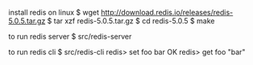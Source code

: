 install redis on linux
$ wget http://download.redis.io/releases/redis-5.0.5.tar.gz
$ tar xzf redis-5.0.5.tar.gz
$ cd redis-5.0.5
$ make

to run redis server
$ src/redis-server

to run redis cli
$ src/redis-cli
redis> set foo bar
OK
redis> get foo
"bar"
